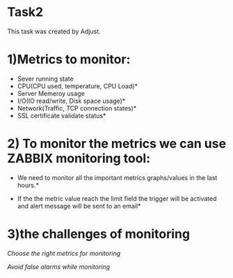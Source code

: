 # Task2
This task was created by Adjust.


# 1)Metrics to monitor:

* Sever running state
* CPU(CPU used, temperature, CPU Load)*
* Server Memeroy usage
* I/O(IO read/write, Disk space usage)*
* Network(Traffic, TCP connection states)*
* SSL certificate validate status*

# 2) To monitor the metrics we can use ZABBIX monitoring tool:
* We need to monitor all the important metrics graphs/values in the last hours.*
 
* If the the metric value reach the limit field the trigger will be activated and alert message will be sent to an email*

    
# 3)the challenges of monitoring
*Choose the right metrics for monitoring*

*Avoid false alarms while monitoring*
